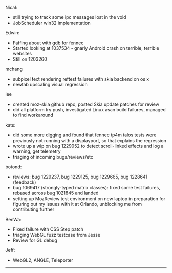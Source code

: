 Nical:
* still trying to track some ipc messages lost in the void
* JobScheduler win32 implementation



Edwin:
* Faffing about with gdb for fennec
* Started looking at 1037534 - gnarly Android crash on terrible, terrible websites
* Still on 1203260



mchang
* subpixel text rendering reftest failures with skia backend on os x
* newtab upscaling visual regression



lee
* created moz-skia github repo, posted Skia update patches for review
* did all platform try push, investigated Linux asan build failures, managed to find workaround



kats:
* did some more digging and found that fennec tp4m talos tests were previously not running with a displayport, so that explains the regression
* wrote up a wip on bug 1229052 to detect scroll-linked effects and log a warning, get telemetry
* triaging of incoming bugs/reviews/etc



botond:
  - reviews: bug 1229237, bug 1229125, bug 1229665, bug 1228641 (feedback)
  - bug 1069417 (strongly-typed matrix classes): fixed some test failures, rebased across bug 1021845 and landed
  - setting up MozReview test environment on new laptop in preparation for figuring out my issues with it at Orlando, unblocking me from contributing further



BenWa:
* Fixed failure with CSS Step patch
* triaging WebGL fuzz testcase from Jesse
* Review for GL debug



Jeff:
* WebGL2, ANGLE, Teleporter

________________



